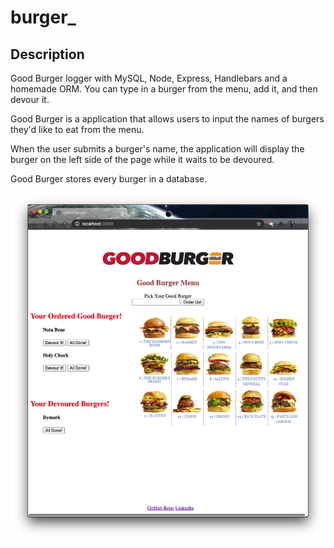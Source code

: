 # burger_

## Description

 Good Burger logger with MySQL, Node, Express, Handlebars and a homemade ORM. You can type in a burger from the menu, add it, and then devour it.

Good Burger is a application  that allows users to input the names of burgers they'd like to eat from the menu.

When the user submits a burger's name, the application will display the burger on the left side of the page while it waits to be devoured.


Good Burger stores every burger in a database.

<img src="goodburger.png">